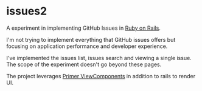 # issues2

A experiment in implementing GitHub Issues in [Ruby on Rails](https://rubyonrails.org/).

I'm not trying to implement everything that GitHub issues offers but focusing on application performance and developer experience.

I've implemented the issues list, issues search and viewing a single issue. The scope of the experiment doesn't go beyond these pages.

The project leverages [Primer ViewComponents](https://primer.style/view-components) in addition to rails to render UI.
